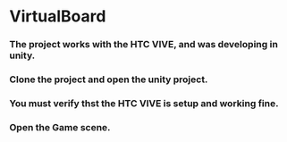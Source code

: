 # VirtualBoard

### The project works with the HTC VIVE, and was developing in unity.
### Clone the project and open the unity project.
### You must verify thst the HTC VIVE is setup and working fine.
### Open the Game scene.
